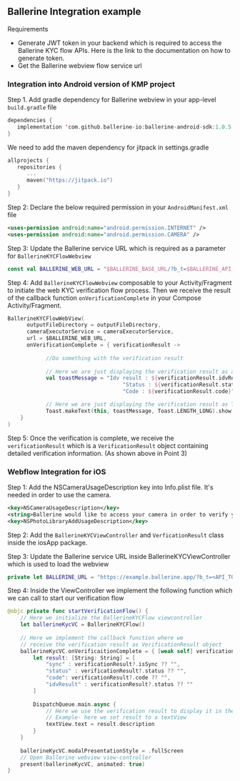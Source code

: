 ## Ballerine Integration example

Requirements 

- Generate JWT token in your backend which is required to access the Ballerine KYC flow APIs. Here is the link to the documentation on how to generate token.
- Get the Ballerine webview flow service url 

### Integration into Android version of KMP project

Step 1. Add gradle dependency for Ballerine webview in your app-level `build.gradle` file
```kt
dependencies {
   implementation 'com.github.ballerine-io:ballerine-android-sdk:1.0.5'
}
```
   We need to add the maven dependency for jitpack in settings.gradle
```kt
allprojects {
   repositories {
      ... 
      maven("https://jitpack.io")
   }
}
```

Step 2: Declare the below required permission in your `AndroidManifest.xml` file
```xml
<uses-permission android:name="android.permission.INTERNET" />
<uses-permission android:name="android.permission.CAMERA" />
```

Step 3: Update the Ballerine service URL which is required as a parameter for `BallerineKYCFlowWebview` 
```kotlin
const val BALLERINE_WEB_URL = "$BALLERINE_BASE_URL/?b_t=$BALLERINE_API_TOKEN&b_eut=individual&b_fn=John&b_ln=Doe&b_em=test@moneco.com&b_ph=+15014384992"
```

Step 4: Add `BallerineKYCFlowWebview` composable to your Activity/Fragment to initiate the web KYC verification flow process.
   Then we receive the result of the callback function `onVerificationComplete` in your Compose Activity/Fragment.
```kotlin
BallerineKYCFlowWebView(
      outputFileDirectory = outputFileDirectory,
      cameraExecutorService = cameraExecutorService,
      url = $BALLERINE_WEB_URL,
      onVerificationComplete = { verificationResult ->
            
            //Do something with the verification result        
            
            // Here we are just displaying the verification result as a Toast message
            val toastMessage = "Idv result : ${verificationResult.idvResult} \n" +
                                    "Status : ${verificationResult.status} \n" +
                                    "Code : ${verificationResult.code}"

            // Here we are just displaying the verification result as Text on the screen
            Toast.makeText(this, toastMessage, Toast.LENGTH_LONG).show() 
    }
)
```
Step 5: Once the verification is complete, we receive the `verificationResult` which is a `VerificationResult` object containing detailed verification information.
   (As shown above in Point 3)


### Webflow Integration for iOS 

Step 1: Add the NSCameraUsageDescription key into Info.plist file. It's needed in order to use the camera.
```xml
<key>NSCameraUsageDescription</key>
<string>Ballerine would like to access your camera in order to verify your identity.</string>
<key>NSPhotoLibraryAddUsageDescription</key>
```
Step 2: Add the `BallerineKYCViewController` and `VerficationResult` class inside the iosApp package.

Step 3: Update the Ballerine service URL inside BallerineKYCViewController which is used to load the webview
```swift
private let BALLERINE_URL = "https://example.ballerine.app/?b_t=<API_TOKEN>&b_eut=individual&b_fn=John&b_ln=Doe&b_em=test@ballerine.io&b_ph=+1100212012";
```
Step 4: Inside the ViewController we implement the following function which we can call to start our verification flow
```swift
@objc private func startVerificationFlow() {
    // Here we initialize the BallerineKYCFlow viewcontroller 
    let ballerineKycVC = BallerineKYCFlow()
        
	// Here we implement the callback function where we 
	// receive the verification result as VerificationResult object
    ballerineKycVC.onVerificaitionComplete = { [weak self] verificationResult in
        let result: [String: String] = [
            "sync" : verificationResult?.isSync ?? "",
            "status" : verificationResult?.status ?? "",
            "code": verificationResult?.code ?? "",
            "idvResult" : verificationResult?.status ?? ""
        ]
   
        DispatchQueue.main.async {
            // Here we use the verification result to display it in the view
			// Example- here we set result to a textView 
			textView.text = result.description
        }
    }
    
    ballerineKycVC.modalPresentationStyle = .fullScreen
    // Open Ballerine webview view-controller 
    present(ballerineKycVC, animated: true)
}
```
